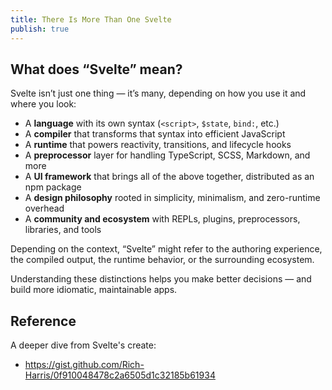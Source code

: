 ```yaml
---
title: There Is More Than One Svelte
publish: true
---
```


## What does “Svelte” mean?

Svelte isn’t just one thing — it’s many, depending on how you use it and where you look:

- A **language** with its own syntax (`<script>`, `$state`, `bind:`, etc.)
- A **compiler** that transforms that syntax into efficient JavaScript
- A **runtime** that powers reactivity, transitions, and lifecycle hooks
- A **preprocessor** layer for handling TypeScript, SCSS, Markdown, and more
- A **UI framework** that brings all of the above together, distributed as an npm package
- A **design philosophy** rooted in simplicity, minimalism, and zero-runtime overhead
- A **community and ecosystem** with REPLs, plugins, preprocessors, libraries, and tools

Depending on the context, “Svelte” might refer to the authoring experience, the compiled output, the runtime behavior, or the surrounding ecosystem.

Understanding these distinctions helps you make better decisions — and build more idiomatic, maintainable apps.

## Reference
A deeper dive from Svelte's create:
- https://gist.github.com/Rich-Harris/0f910048478c2a6505d1c32185b61934

